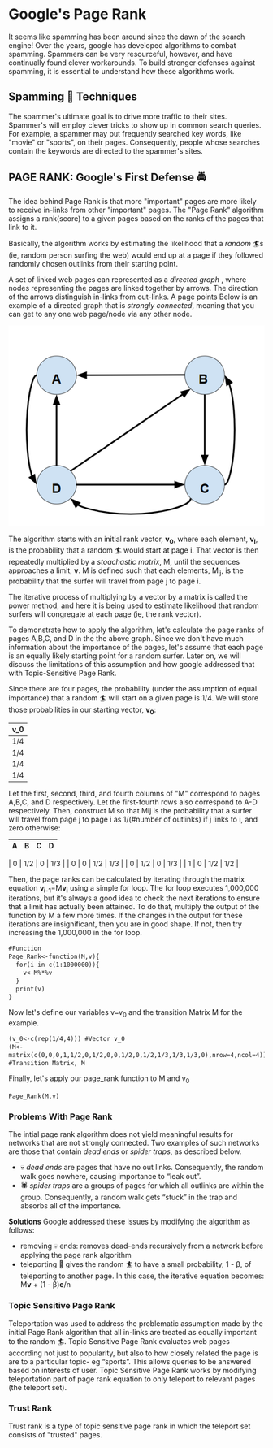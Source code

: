 # Google's Page Rank

It seems like spamming has been around since the dawn of the search engine! Over the years, google has developed algorithms to combat spamming. Spammers can be very resourceful, however, and have continually found clever workarounds. To build stronger defenses against spamming, it is essential to understand how these algorithms work.

## Spamming :pig: Techniques
The spammer's ultimate goal is to drive more traffic to their sites. Spammer's will employ clever tricks to show up in common search queries. For example, a spammer may put frequently searched key words, like "movie" or "sports", on their pages. Consequently, people whose searches contain the keywords are directed to the spammer's sites. 


## PAGE RANK: Google's First Defense :oncoming_police_car:
The idea behind Page Rank is that more "important" pages are more likely to receive in-links from other "important" pages. The "Page Rank" algorithm assigns a rank(score) to a given pages based on the ranks of the pages that link to it.

Basically, the algorithm works by estimating the likelihood that a *random* :surfer:s (ie, random person surfing the web) would end up at a page if they followed randomly chosen outlinks from their starting point.

A set of linked web pages can represented as a <i> directed graph </i>, where nodes representing the pages are linked together by arrows. The direction of the arrows distinguish in-links from out-links. A page points Below is an example of a directed graph that is <i>strongly connected</i>, meaning that you can get to any one web page/node via any other node.

![](https://github.com/katie1205/Google_Page_Rank/blob/master/strongly_connected.PNG)

The algorithm starts with an initial rank vector, <b>v<sub>0</sub></b>, where each element, <b>v<sub>i</sub></b>, is the probability that a random :surfer: would start at page i. That vector is then repeatedly multiplied by a *stoachastic matrix*, M, until the sequences approaches a limit, <b>v</b>. M is defined such that each elements, M<sub>ij</sub>, is the probability that the surfer will travel from page j to page i. 

The iterative process of multiplying by a vector by a matrix is called the power method, and here it is being used to estimate likelihood that random surfers will congregate at each page (ie, the rank vector). 

To demonstrate how to apply the algorithm, let's calculate the page ranks of pages A,B,C, and D in the the above graph. Since we don't have much information about the importance of the pages, let's assume that each page is an equally likely starting point for a random surfer. Later on, we will discuss the limitations of this assumption and how google addressed that with Topic-Sensitive Page Rank.

Since there are four pages, the probability (under the assumption of equal importance) that a random :surfer: will start on a given page is 1/4. We will store those probabilities in our starting vector, <b>v<sub>0</sub></b>:

| v_0 |
| --- |
| 1/4 |
| 1/4 |
| 1/4 |
| 1/4 |

Let the first, second, third, and fourth columns of "M" correspond to pages A,B,C, and D respectively. Let the first-fourth rows also correspond to A-D respectively. Then, construct M so that Mij is the probability that a surfer will travel from page j to page i as 1/(#number of outlinks) if j links to i, and zero otherwise:


|  A  |  B  |  C  |  D  |
| --- | --- | --- | --- |

|  0  | 1/2 |  0  | 1/3 |
|  0  |  0  | 1/2 | 1/3 |
|  0  | 1/2 |  0  | 1/3 |
|  1  |  0  | 1/2 | 1/2 | 


Then, the page ranks can be calculated by iterating through the matrix equation <b>v<sub>i-1</sub></b>=M<b>v<sub>i</sub></b> using a simple for loop. The for loop executes 1,000,000 iterations, but it's always a good idea to check the next iterations to ensure that a limit has actually been attained. To do that, multiply the output of the function by M a few more times. If the changes in the output for these iterations are insignificant, then you are in good shape. If not, then try increasing the 1,000,000 in the for loop. 


```{r}
#Function
Page_Rank<-function(M,v){
  for(i in c(1:1000000)){
    v<-M%*%v
  }
  print(v)
}
```

Now let's define our variables v=v<sub>0</sub> and the transition Matrix M for the example.

```{r}
(v_0<-c(rep(1/4,4))) #Vector v_0 
(M<-matrix(c(0,0,0,1,1/2,0,1/2,0,0,1/2,0,1/2,1/3,1/3,1/3,0),nrow=4,ncol=4)) #Transition Matrix, M
```

Finally, let's apply our page_rank function to M and v<sub>0</sub>
```{r}
Page_Rank(M,v)
```

### Problems With Page Rank
The intial page rank algorithm does not yield meaningful results for networks that are not strongly connected. Two examples of such networks are those that contain *dead ends* or *spider traps*, as described below.
+ :skull: *dead ends* are pages that have no out links. Consequently, the random walk goes nowhere, causing importance to “leak out”. 
+ :spider: *spider traps* are a groups of pages for which all outlinks are within the group. Consequently, a random walk gets “stuck” in the trap and absorbs all of the importance.

**Solutions**
Google addressed these issues by modifying the algorithm as follows:
+ removing :skull: ends: removes dead-ends recursively from a network before applying the page rank algorithm
+ teleporting :rocket: gives the random :surfer: to have a small probability, 1 - &beta;, of teleporting to another page. In this case, the iterative equation becomes: 
M<b>v</b> + (1 - &beta;)<b>e</b>/n

### Topic Sensitive Page Rank
Teleportation was used to address the problematic assumption made by the initial Page Rank algorithm that all in-links are treated as equally important to the random :surfer:. Topic Sensitive Page Rank evaluates web pages according not just to popularity, but also to how closely related the page is are to a particular topic- eg “sports”. This allows queries to be answered based on interests of user. Topic Sensitive Page Rank works by modifying teleportation part of page rank equation to only teleport to relevant pages (the teleport set).

### Trust Rank
Trust rank is a type of topic sensitive page rank in which the teleport set consists of "trusted" pages. 
